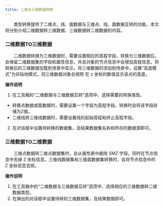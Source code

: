 ```yaml
---
title: 二维与三维数据转换
---
```


　　类型转换提供了二维点、线、面数据与三维点、线、面数据互转的功能，本文将分别介绍二维数据转三维数据、三维数据转二维数据的内容。

### 二维数据TO三维数据
  
　　二维数据转换为三维数据时，需要设置相应的高程字段，转换为三维数据后，会保留二维数据集的字段和属性信息，并且对象的节点信息中会增加高程信息。将转换后的三维数据加载到场景中显示。将三维数据的添加到场景中，设置“高度模式”为非贴地模式，则三维数据对象会按照 在 z 坐标的数值显示该点的高度。



**操作说明** 
  
 1. 在工具箱的“二维数据与三维数据互转”选项中，选择需要的转换类型。

   - 转换点数据或面数据时，需要设置一个字段为高程字段，转换时会将该字段存储为Z值。
   - 二维线转三维线数据时，需要设置线的起始高程和终止高程字段。

 2. 在对话框中设置待转换的数据集，及结果数据集名称和所存的数据源即可。 



### 三维数据TO二维数据

　　三维点数据转二维点数据集时，会从属性表中删除 SMZ 字段，同时在节点信息中去掉 Z 坐标信息。三维线数据集和三维面数据集转换时，会将节点信息中的 Z 坐标信息去除。

**操作说明**

 1. 在工具箱中的“二维数据与三维数据互转”选项中，选择相应的三维数据转二维数据类型。
 2. 在弹出的对话框中设置待转的三维数据集，及结果数据即可。



